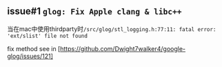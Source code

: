 ## issue#1 `glog: Fix Apple clang & libc++`
当在mac中使用thirdparty时`/src/glog/stl_logging.h:77:11: fatal error: 'ext/slist' file not found`

fix method see in [https://github.com/Dwight7walker4/google-glog/issues/121]